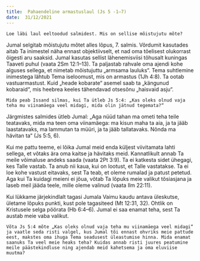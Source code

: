 ```yaml
---
title:  Pahaendeline armastuslaul (Js 5 -1–7)  
date:  31/12/2021  
---
```


`Loe läbi laul eeltoodud salmidest. Mis on sellise mõistujutu mõte?`

Jumal selgitab mõistujutu mõtet alles lõpus, 7. salmis. Võrdumit kasutades aitab Ta inimestel näha ennast objektiivselt, et nad oma tõelisest olukorrast õigesti aru saaksid. Jumal kasutas sellist lähenemisviisi tõhusalt kuningas Taaveti puhul (vaata 2Sm 12:1–13). Ta paljastab rahvale oma ajendi kohe alguses sellega, et nimetab mõistujuttu „armsama lauluks“. Tema suhtlemine inimestega lähtub Tema iseloomust, mis on armastus (1Jh 4:8). Ta ootab vastuarmastust. Kuid „heade kobarate“ asemel saab ta „kängunud kobaraid“, mis heebrea keeles tähendavad otsesõnu „haisvaid asju“.

`Mida peab Issand silmas, kui Ta ütleb Js 5:4: „Kas oleks olnud vaja teha mu viinamäega veel midagi, mida olin jätnud tegemata?“`

Järgmistes salmides ütleb Jumal: „Aga nüüd tahan ma ometi teha teile teatavaks, mida ma teen oma viinamäega: ma kisun maha ta aia, ja ta jääb laastatavaks, ma lammutan ta müüri, ja ta jääb tallatavaks. Nõnda ma hävitan ta“ (Js 5:5, 6).

Kui me pattu teeme, ei lõika Jumal meid enda küljest viivitamata lahti sellega, et võtaks ära oma kaitse ja hävitaks meid. Kannatlikult annab Ta meile võimaluse andeks saada (vaata 2Pt 3:9). Ta ei katkesta sidet ühegagi, kes Talle vastab. Ta anub nii kaua, kui on lootust, et Talle vastatakse. Ta ei loe kohe vastust eitavaks, sest Ta teab, et oleme rumalad ja patust petetud. Aga kui Ta kuidagi meieni ei jõua, võtab Ta lõpuks meie valikut tõsiasjana ja laseb meil jääda teele, mille oleme valinud (vaata Ilm 22:11).

Kui lükkame järjekindlalt tagasi Jumala Vaimu kaudu antava üleskutse, ületame lõpuks punkti, kust pole tagasiteed (Mt 12:31, 32). Ohtlik on Kristusele selga pöörata (Hb 6:4–6). Jumal ei saa enamat teha, sest Ta austab meie vaba valikut.

`Võta Js 5:4 mõte „Kas oleks olnud vaja teha mu viinamäega veel midagi“ ja vaatle seda risti valgel, kus Jumal tõi ennast ohvriks meie pattude eest, makstes oma ihuga Tema seadusest üleastumise hinna. Mida enamat saanuks Ta veel meie heaks teha? Kuidas annab risti juures peatumine meile päästekindluse ning ajendab meid kahetsema ja oma eluviise muutma?`